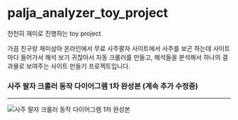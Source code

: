 # palja_analyzer_toy_project
천천히 재미로 진행하는 toy project

가끔 친구랑 재미삼아 온라인에서 무료 사주팔자 사이트에서 사주를 보곤 하는데 사이트마다 들어가서 해석 보기 귀찮아서 자동 크롤러를 만들고, 해석들을 분석해서 하나의 결과물로 보여주는 사이트 만들기 프로젝트입니다.


### 사주 팔자 크롤러 동작 다이어그램 1차 완성본 (계속 추가 수정중)
---
![사주 팔자 크롤러 동작 다이어그램 1차 완성본](https://user-images.githubusercontent.com/66206572/101158174-ace62b00-366e-11eb-9db7-c9b407def51e.png)
